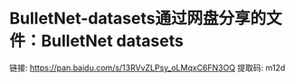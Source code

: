 # BulletNet-datasets通过网盘分享的文件：BulletNet datasets
链接: https://pan.baidu.com/s/13RVvZLPsy_oLMqxC6FN3OQ 提取码: m12d
